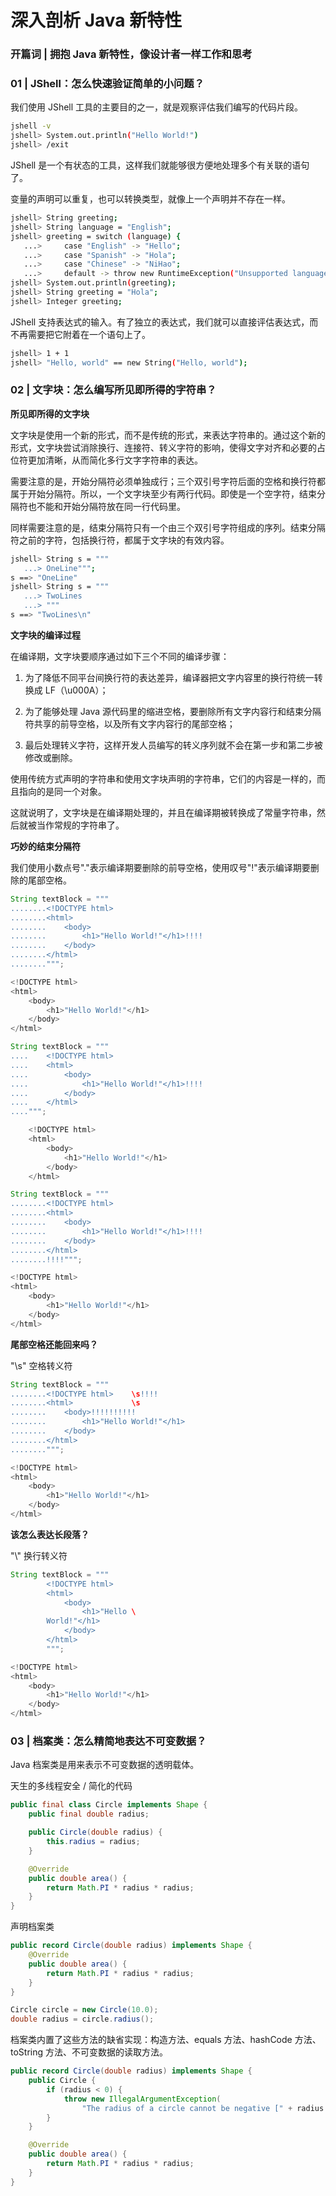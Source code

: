 # 深入剖析 Java 新特性

### 开篇词 | 拥抱 Java 新特性，像设计者一样工作和思考

### 01 | JShell：怎么快速验证简单的小问题？

我们使用 JShell 工具的主要目的之一，就是观察评估我们编写的代码片段。

```bash
jshell -v
jshell> System.out.println("Hello World!")
jshell> /exit
```

JShell 是一个有状态的工具，这样我们就能够很方便地处理多个有关联的语句了。

变量的声明可以重复，也可以转换类型，就像上一个声明并不存在一样。

```bash
jshell> String greeting;
jshell> String language = "English";
jshell> greeting = switch (language) {
   ...>     case "English" -> "Hello";
   ...>     case "Spanish" -> "Hola";
   ...>     case "Chinese" -> "NiHao";
   ...>     default -> throw new RuntimeException("Unsupported language");};
jshell> System.out.println(greeting);
jshell> String greeting = "Hola";
jshell> Integer greeting;
```

JShell 支持表达式的输入。有了独立的表达式，我们就可以直接评估表达式，而不再需要把它附着在一个语句上了。

```bash
jshell> 1 + 1
jshell> "Hello, world" == new String("Hello, world");
```

### 02 | 文字块：怎么编写所见即所得的字符串？

**所见即所得的文字块**

文字块是使用一个新的形式，而不是传统的形式，来表达字符串的。通过这个新的形式，文字块尝试消除换行、连接符、转义字符的影响，使得文字对齐和必要的占位符更加清晰，从而简化多行文字字符串的表达。

需要注意的是，开始分隔符必须单独成行；三个双引号字符后面的空格和换行符都属于开始分隔符。所以，一个文字块至少有两行代码。即使是一个空字符，结束分隔符也不能和开始分隔符放在同一行代码里。

同样需要注意的是，结束分隔符只有一个由三个双引号字符组成的序列。结束分隔符之前的字符，包括换行符，都属于文字块的有效内容。

```bash
jshell> String s = """
   ...> OneLine""";
s ==> "OneLine"
jshell> String s = """
   ...> TwoLines
   ...> """
s ==> "TwoLines\n"
```

**文字块的编译过程**

在编译期，文字块要顺序通过如下三个不同的编译步骤：

1. 为了降低不同平台间换行符的表达差异，编译器把文字内容里的换行符统一转换成 LF（\u000A）；

2. 为了能够处理 Java 源代码里的缩进空格，要删除所有文字内容行和结束分隔符共享的前导空格，以及所有文字内容行的尾部空格；

3. 最后处理转义字符，这样开发人员编写的转义序列就不会在第一步和第二步被修改或删除。

使用传统方式声明的字符串和使用文字块声明的字符串，它们的内容是一样的，而且指向的是同一个对象。

这就说明了，文字块是在编译期处理的，并且在编译期被转换成了常量字符串，然后就被当作常规的字符串了。

**巧妙的结束分隔符**

我们使用小数点号"."表示编译期要删除的前导空格，使用叹号"!"表示编译期要删除的尾部空格。

```java
String textBlock = """
........<!DOCTYPE html>
........<html>
........    <body>
........        <h1>"Hello World!"</h1>!!!!
........    </body>
........</html>
........""";

<!DOCTYPE html>
<html>
    <body>
        <h1>"Hello World!"</h1>
    </body>
</html>
```

```java
String textBlock = """
....    <!DOCTYPE html>
....    <html>
....        <body>
....            <h1>"Hello World!"</h1>!!!!
....        </body>
....    </html>
....""";

    <!DOCTYPE html>
    <html>
        <body>
            <h1>"Hello World!"</h1>
        </body>
    </html>
```

```java
String textBlock = """
........<!DOCTYPE html>
........<html>
........    <body>
........        <h1>"Hello World!"</h1>!!!!
........    </body>
........</html>
........!!!!""";

<!DOCTYPE html>
<html>
    <body>
        <h1>"Hello World!"</h1>
    </body>
</html>
```

**尾部空格还能回来吗？**

"\s" 空格转义符

```java
String textBlock = """
........<!DOCTYPE html>    \s!!!!
........<html>             \s
........    <body>!!!!!!!!!!
........        <h1>"Hello World!"</h1>
........    </body>
........</html>
........""";

<!DOCTYPE html>     
<html>              
    <body>
        <h1>"Hello World!"</h1>
    </body>
</html>
```

**该怎么表达长段落？**

"\\" 换行转义符

```java
String textBlock = """
        <!DOCTYPE html>
        <html>
            <body>
                <h1>"Hello \
        World!"</h1>
            </body>
        </html>
        """;

<!DOCTYPE html>
<html>
    <body>
        <h1>"Hello World!"</h1>
    </body>
</html>
```

### 03 | 档案类：怎么精简地表达不可变数据？

Java 档案类是用来表示不可变数据的透明载体。

天生的多线程安全 / 简化的代码

```java
public final class Circle implements Shape {
    public final double radius;

    public Circle(double radius) {
        this.radius = radius;
    }

    @Override
    public double area() {
        return Math.PI * radius * radius;
    }
}
```

声明档案类

```java
public record Circle(double radius) implements Shape {
    @Override
    public double area() {
        return Math.PI * radius * radius;
    }
}
```

```java
Circle circle = new Circle(10.0);
double radius = circle.radius();
```

档案类内置了这些方法的缺省实现：构造方法、equals 方法、hashCode 方法、toString 方法、不可变数据的读取方法。

```java
public record Circle(double radius) implements Shape {
    public Circle {
        if (radius < 0) {
            throw new IllegalArgumentException(
                "The radius of a circle cannot be negative [" + radius + "]");
        }
    }

    @Override
    public double area() {
        return Math.PI * radius * radius;
    }
}
```

